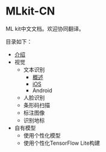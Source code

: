 # MLkit-CN
ML kit中文文档。欢迎协同翻译。

目录如下：

- [介绍](https://github.com/Quorafind/MLkit-CN/blob/master/ML%20kit%20for%20Firebase.md)
- 视觉
  - 文本识别
    - [概述](https://github.com/Quorafind/MLkit-CN/blob/master/Recognize%20text.md)
    - [iOS](https://github.com/Quorafind/MLkit-CN/blob/master/Recognize%20Text%20in%20Images%20with%20ML%20Kit%20on%20iOS.md)
    - Android
  - 人脸识别
  - 条形码扫描
  - 标注图像
  - 识别地标
- 自有模型
  - 使用个性化模型
  - 使用个性化TensorFlow Lite构建
